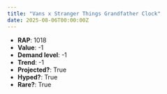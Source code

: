 ```yaml
---
title: "Vans x Stranger Things Grandfather Clock"
date: 2025-08-06T00:00:00Z
---
```

- **RAP**: 1018
- **Value**: -1
- **Demand level**: -1
- **Trend**: -1
- **Projected?**: True
- **Hyped?**: True
- **Rare?**: True
